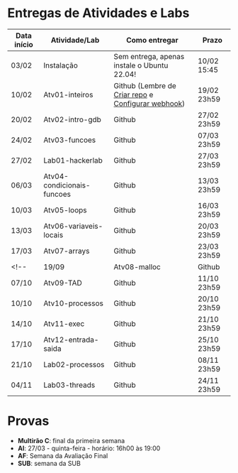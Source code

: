 
# Entregas de Atividades e Labs


| Data início | Atividade/Lab                                                              | Como entregar   | Prazo              |
|-------------|----------------------------------------------------------------------------|-----------------|--------------------|
| 03/02 | Instalação | Sem entrega, apenas instale o Ubuntu 22.04! | 10/02 15:45 |
| 10/02 | Atv01-inteiros | Github (Lembre de [Criar repo](https://classroom.github.com/a/kza8G2K0) e [Configurar webhook](tutorial_servidor_testes.pdf)) | 19/02 23h59 |
| 20/02 | Atv02-intro-gdb | Github | 27/02 23h59 |
| 24/02 | Atv03-funcoes | Github | 07/03 23h59 |
| 27/02 | Lab01-hackerlab  | Github | 27/03 23h59 |
| 06/03 | Atv04-condicionais-funcoes | Github | 13/03 23h59 |
| 10/03 | Atv05-loops | Github | 16/03 23h59 |
| 13/03 | Atv06-variaveis-locais | Github | 20/03 23h59 |
| 17/03 | Atv07-arrays | Github | 23/03 23h59 |
<!--| 19/09 | Atv08-malloc | Github | 26/09 23h59 |
| 07/10 | Atv09-TAD  | Github | 11/10 23h59 |
| 10/10 | Atv10-processos | Github | 20/10 23h59 |
| 14/10 | Atv11-exec | Github | 21/10 23h59 |
| 17/10 | Atv12-entrada-saida | Github | 25/10 23h59 |
| 21/10 | Lab02-processos | Github | 08/11  23h59 |
| 04/11 | Lab03-threads | Github | 24/11  23h59 | -->

# Provas

- **Multirão C**: final da primeira semana
- **AI**: 27/03 - quinta-feira - horário: 16h00 às 19:00
- **AF**: Semana da Avaliação Final
- **SUB**: semana da SUB 

